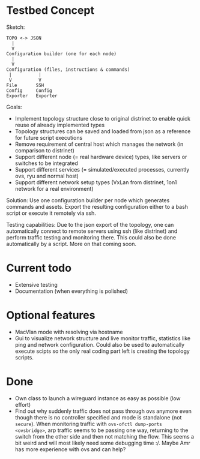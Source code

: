 # Testbed Concept

Sketch:

```
TOPO <-> JSON
  |
  V
Configuration builder (one for each node)
  |
  V
Configuration (files, instructions & commands)
 |          |
 V          V
File       SSH
Config     Config
Exporter   Exporter
```

Goals:

- Implement topology structure close to original distrinet to enable quick reuse of already implemented types
- Topology structures can be saved and loaded from json as a reference for future script executions
- Remove requirement of central host which manages the network (in comparison to distrinet)
- Support different node (= real hardware device) types, like servers or switches to be integrated
- Support different services (= simulated/executed processes, currently ovs, ryu and normal host)
- Support different network setup types (VxLan from distrinet, 1on1 network for a real environment)

Solution:
Use one configuration builder per node which generates commands and assets. Export the resulting configuration
either to a bash script or execute it remotely via ssh.

Testing capabilities:
Due to the json export of the topology, one can automatically connect to remote servers using ssh (like distrinet)
and perform traffic testing and monitoring there. This could also be done automatically by a script. More on that coming
soon.

# Current todo
- Extensive testing
- Documentation (when everything is polished)

# Optional features
- MacVlan mode with resolving via hostname
- Gui to visualize network structure and live monitor traffic, statistics like ping
    and network configuration. Could also be used to automatically execute scipts
    so the only real coding part left is creating the topology scripts.

# Done
- Own class to launch a wireguard instance as easy as possible (low effort)
- Find out why suddenly traffic does not pass through ovs anymore even though there
    is no controller specified and mode is standalone (not `secure`). When monitoring
    traffic with `ovs-ofctl dump-ports <ovsbridge>`, arp traffic seems to be passing
    one way, returning to the switch from the other side and then not matching the flow.
    This seems a bit weird and will most likely need some debugging time :/.
    Maybe Amr has more experience with ovs and can help?